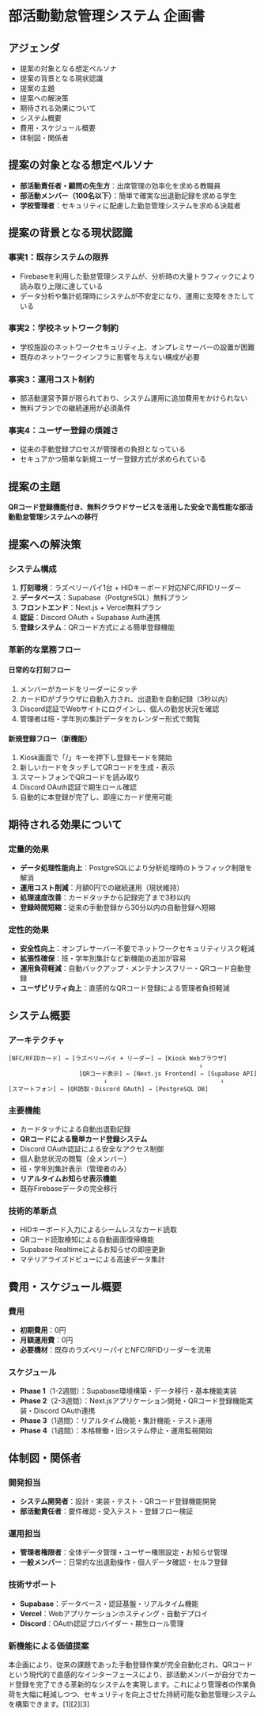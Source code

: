 # 部活動勤怠管理システム 企画書

## アジェンダ

- 提案の対象となる想定ペルソナ
- 提案の背景となる現状認識
- 提案の主題
- 提案への解決策
- 期待される効果について
- システム概要
- 費用・スケジュール概要
- 体制図・関係者

## 提案の対象となる想定ペルソナ

- **部活動責任者・顧問の先生方**：出席管理の効率化を求める教職員
- **部活動メンバー（100名以下）**：簡単で確実な出退勤記録を求める学生
- **学校管理者**：セキュリティに配慮した勤怠管理システムを求める決裁者

## 提案の背景となる現状認識

### 事実1：既存システムの限界
- Firebaseを利用した勤怠管理システムが、分析時の大量トラフィックにより読み取り上限に達している
- データ分析や集計処理時にシステムが不安定になり、運用に支障をきたしている

### 事実2：学校ネットワーク制約
- 学校施設のネットワークセキュリティ上、オンプレミサーバーの設置が困難
- 既存のネットワークインフラに影響を与えない構成が必要

### 事実3：運用コスト制約
- 部活動運営予算が限られており、システム運用に追加費用をかけられない
- 無料プランでの継続運用が必須条件

### 事実4：ユーザー登録の煩雑さ
- 従来の手動登録プロセスが管理者の負担となっている
- セキュアかつ簡単な新規ユーザー登録方式が求められている

## 提案の主題

**QRコード登録機能付き、無料クラウドサービスを活用した安全で高性能な部活動勤怠管理システムへの移行**

## 提案への解決策

### システム構成
1. **打刻環境**：ラズベリーパイ1台 + HIDキーボード対応NFC/RFIDリーダー
2. **データベース**：Supabase（PostgreSQL）無料プラン
3. **フロントエンド**：Next.js + Vercel無料プラン
4. **認証**：Discord OAuth + Supabase Auth連携
5. **登録システム**：QRコード方式による簡単登録機能

### 革新的な業務フロー

#### 日常的な打刻フロー
1. メンバーがカードをリーダーにタッチ
2. カードIDがブラウザに自動入力され、出退勤を自動記録（3秒以内）
3. Discord認証でWebサイトにログインし、個人の勤怠状況を確認
4. 管理者は班・学年別の集計データをカレンダー形式で閲覧

#### 新規登録フロー（新機能）
1. Kiosk画面で「/」キーを押下し登録モードを開始
2. 新しいカードをタッチしてQRコードを生成・表示
3. スマートフォンでQRコードを読み取り
4. Discord OAuth認証で期生ロール確認
5. 自動的に本登録が完了し、即座にカード使用可能

## 期待される効果について

### 定量的効果
- **データ処理性能向上**：PostgreSQLにより分析処理時のトラフィック制限を解消
- **運用コスト削減**：月額0円での継続運用（現状維持）
- **処理速度改善**：カードタッチから記録完了まで3秒以内
- **登録時間短縮**：従来の手動登録から30分以内の自動登録へ短縮

### 定性的効果
- **安全性向上**：オンプレサーバー不要でネットワークセキュリティリスク軽減
- **拡張性確保**：班・学年別集計など新機能の追加が容易
- **運用負荷軽減**：自動バックアップ・メンテナンスフリー・QRコード自動登録
- **ユーザビリティ向上**：直感的なQRコード登録による管理者負担軽減

## システム概要

### アーキテクチャ
```
[NFC/RFIDカード] → [ラズベリーパイ + リーダー] → [Kiosk Webブラウザ]
                                                      ↓
                    [QRコード表示] ← [Next.js Frontend] ← [Supabase API]
                           ↓                                ↓
[スマートフォン] → [QR読取・Discord OAuth] → [PostgreSQL DB]
```

### 主要機能
- カードタッチによる自動出退勤記録
- **QRコードによる簡単カード登録システム**
- Discord OAuth認証による安全なアクセス制御
- 個人勤怠状況の閲覧（全メンバー）
- 班・学年別集計表示（管理者のみ）
- **リアルタイムお知らせ表示機能**
- 既存Firebaseデータの完全移行

### 技術的革新点
- HIDキーボード入力によるシームレスなカード読取
- QRコード読取検知による自動画面復帰機能
- Supabase Realtimeによるお知らせの即座更新
- マテリアライズドビューによる高速データ集計

## 費用・スケジュール概要

### 費用
- **初期費用**：0円
- **月額運用費**：0円
- **必要機材**：既存のラズベリーパイとNFC/RFIDリーダーを流用

### スケジュール
- **Phase 1**（1-2週間）：Supabase環境構築・データ移行・基本機能実装
- **Phase 2**（2-3週間）：Next.jsアプリケーション開発・QRコード登録機能実装・Discord OAuth連携
- **Phase 3**（1週間）：リアルタイム機能・集計機能・テスト運用
- **Phase 4**（1週間）：本格稼働・旧システム停止・運用監視開始

## 体制図・関係者

### 開発担当
- **システム開発者**：設計・実装・テスト・QRコード登録機能開発
- **部活動責任者**：要件確認・受入テスト・登録フロー検証

### 運用担当
- **管理者権限者**：全体データ管理・ユーザー権限設定・お知らせ管理
- **一般メンバー**：日常的な出退勤操作・個人データ確認・セルフ登録

### 技術サポート
- **Supabase**：データベース・認証基盤・リアルタイム機能
- **Vercel**：Webアプリケーションホスティング・自動デプロイ
- **Discord**：OAuth認証プロバイダー・期生ロール管理

### 新機能による価値提案
本企画により、従来の課題であった手動登録作業が完全自動化され、QRコードという現代的で直感的なインターフェースにより、部活動メンバーが自分でカード登録を完了できる革新的なシステムを実現します。これにより管理者の作業負荷を大幅に軽減しつつ、セキュリティを向上させた持続可能な勤怠管理システムを構築できます。[1][2][3]

